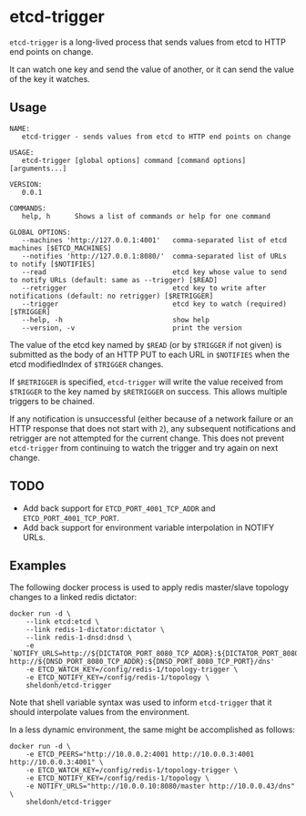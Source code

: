# etcd-trigger

`etcd-trigger` is a long-lived process that sends values from etcd to HTTP end points on change.

It can watch one key and send the value of another, or it can send the value of the key it watches.

## Usage

```
NAME:
   etcd-trigger - sends values from etcd to HTTP end points on change

USAGE:
   etcd-trigger [global options] command [command options] [arguments...]

VERSION:
   0.0.1

COMMANDS:
   help, h      Shows a list of commands or help for one command

GLOBAL OPTIONS:
   --machines 'http://127.0.0.1:4001'   comma-separated list of etcd machines [$ETCD_MACHINES]
   --notifies 'http://127.0.0.1:8080/'  comma-separated list of URLs to notify [$NOTIFIES]
   --read                               etcd key whose value to send to notify URLs (default: same as --trigger) [$READ]
   --retrigger                          etcd key to write after notifications (default: no retrigger) [$RETRIGGER]
   --trigger                            etcd key to watch (required) [$TRIGGER]
   --help, -h                           show help
   --version, -v                        print the version
```

The value of the etcd key named by `$READ` (or by `$TRIGGER` if not given)
is submitted as the body of an HTTP PUT to each URL in `$NOTIFIES` when the etcd modifiedIndex of `$TRIGGER` changes.

If `$RETRIGGER` is specified, `etcd-trigger` will write the value received from `$TRIGGER` to the key named by `$RETRIGGER` on success.
This allows multiple triggers to be chained.

If any notification is unsuccessful (either because of a network failure or an HTTP response that does not start with `2`),
any subsequent notifications and retrigger are not attempted for the current change. This does not prevent `etcd-trigger` from
continuing to watch the trigger and try again on next change.

## TODO

* Add back support for `ETCD_PORT_4001_TCP_ADDR` and `ETCD_PORT_4001_TCP_PORT`.
* Add back support for environment variable interpolation in NOTIFY URLs.

## Examples

The following docker process is used to apply redis master/slave topology changes to a linked redis dictator:

```
docker run -d \
	--link etcd:etcd \
	--link redis-1-dictator:dictator \
	--link redis-1-dnsd:dnsd \
	-e `NOTIFY_URLS=http://${DICTATOR_PORT_8080_TCP_ADDR}:${DICTATOR_PORT_8080_TCP_PORT}/master http://${DNSD_PORT_8080_TCP_ADDR}:${DNSD_PORT_8080_TCP_PORT}/dns'
	-e ETCD_WATCH_KEY=/config/redis-1/topology-trigger \
	-e ETCD_NOTIFY_KEY=/config/redis-1/topology \
	sheldonh/etcd-trigger
```

Note that shell variable syntax was used to inform `etcd-trigger` that it should interpolate values from the environment.

In a less dynamic environment, the same might be accomplished as follows:

```
docker run -d \
	-e ETCD_PEERS="http://10.0.0.2:4001 http://10.0.0.3:4001 http://10.0.0.3:4001" \
	-e ETCD_WATCH_KEY=/config/redis-1/topology-trigger \
	-e ETCD_NOTIFY_KEY=/config/redis-1/topology \
	-e NOTIFY_URLS="http://10.0.0.10:8080/master http://10.0.0.43/dns" \
	sheldonh/etcd-trigger
```
